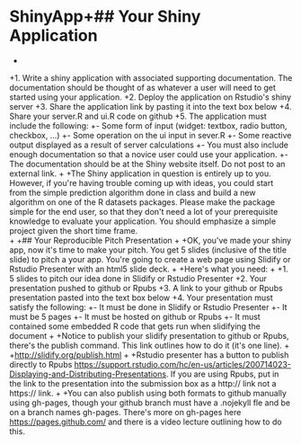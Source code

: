 # ShinyApp+## Your Shiny Application
+
+1. Write a shiny application with associated supporting documentation. The documentation should be thought of as whatever a user will need to get started using your application.
+2. Deploy the application on Rstudio's shiny server
+3. Share the application link by pasting it into the text box below
+4. Share your server.R and ui.R code on github
+5. The application must include the following:
+- Some form of input (widget: textbox, radio button, checkbox, ...)
+- Some operation on the ui input in sever.R
+- Some reactive output displayed as a result of server calculations
+- You must also include enough documentation so that a novice user could use your application.
+- The documentation should be at the Shiny website itself. Do not post to an external link.
+
+The Shiny application in question is entirely up to you. However, if you're having trouble coming up with ideas, you could start from the simple prediction algorithm done in class and build a new algorithm on one of the R datasets packages. Please make the package simple for the end user, so that they don't need a lot of your prerequisite knowledge to evaluate your application. You should emphasize a simple project given the short time frame.  
+
+## Your Reproducible Pitch Presentation
+
+OK, you've made your shiny app, now it's time to make your pitch. You get 5 slides (inclusive of the title slide) to pitch a your app. You're going to create a web page using Slidify or Rstudio Presenter with an html5 slide deck.
+
+Here's what you need:
+
+1. 5 slides to pitch our idea done in Slidify or Rstudio Presenter
+2. Your presentation pushed to github or Rpubs
+3. A link to your github or Rpubs presentation pasted into the text box below
+4. Your presentation must satisfy the following:
+- It must be done in Slidify or Rstudio Presenter
+- It must be 5 pages
+- It must be hosted on github or Rpubs
+- It must contained some embedded R code that gets run when slidifying the document
+
+Notice to publish your slidify presentation to github or Rpubs, there's the publish command. This link outlines how to do it (it's one line). 
+
+http://slidify.org/publish.html
+
+Rstudio presenter has a button to publish directly to Rpubs https://support.rstudio.com/hc/en-us/articles/200714023-Displaying-and-Distributing-Presentations. If you are using Rpubs, put in the link to the presentation into the submission box as a http:// link not a https:// link.
+
+You can also publish using both formats to github manually using gh-pages, though your github branch must have a .nojekyll fle and be on a branch names gh-pages. There's more on gh-pages here https://pages.github.com/  and there is a video lecture outlining how to do this.
